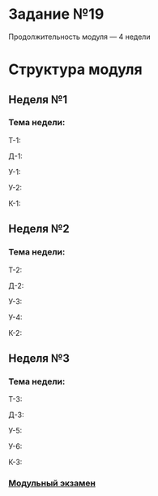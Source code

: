 # Задание №19

Продолжительность модуля — 4 недели

# Структура модуля

## Неделя №1

### Тема недели: 

Т-1: [](./components/theory/theory-1.md)

Д-1: [](./components/homework/homework-1.md)

У-1: [](./components/class/class-1.md)

У-2: [](./components/class/class-2.md)

К-1: [](./components/quiz/quiz-1.md)

## Неделя №2

### Тема недели: 

Т-2: [](./components/theory/theory-2.md)

Д-2: [](./components/homework/homework-2.md)

У-3: [](./components/class/class-3.md)

У-4: [](./components/class/class-4.md)

К-2: [](./components/quiz/quiz-2.md)

## Неделя №3

### Тема недели: 

Т-3: [](./components/theory/theory-3.md)

Д-3: [](./components/homework/homework-3.md)

У-5: [](./components/class/class-5.md)

У-6: [](./components/class/class-6.md)

К-3: [](./components/quiz/quiz-3.md)

### [Модульный экзамен](./components/exam/exam-1.md)